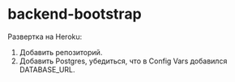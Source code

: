 # backend-bootstrap

Развертка на Heroku:
1. Добавить репозиторий.
2. Добавить Postgres, убедиться, что в Config Vars добавился DATABASE_URL.